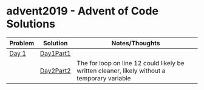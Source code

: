 # advent2019 - Advent of Code Solutions

|Problem| Solution| Notes/Thoughts|
|--|--|--|
[Day 1](https://adventofcode.com/2019/day/1)| [Day1Part1](https://github.com/tigar/advent2019/blob/master/day1part1.py)  |  |
| |[Day2Part2](https://github.com/tigar/advent2019/blob/master/day1part1.py)| The for loop on line 12 could likely be written cleaner, likely without a temporary variable|